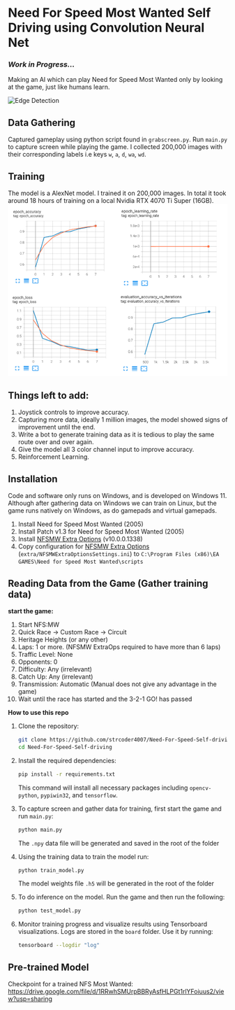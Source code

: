 # Need For Speed Most Wanted Self Driving using Convolution Neural Net


<h3><i>Work in Progress...</i></h3>

Making an AI which can play Need for Speed Most Wanted only by looking at the game, just like humans learn.

![Edge Detection](/images/nfsmw1.gif)

## Data Gathering
Captured gameplay using python script found in `grabscreen.py`. Run `main.py` to capture screen while playing the game. 
I collected 200,000 images with their corresponding labels i.e keys `w`, `a`, `d`, `wa`, `wd`.

## Training
The model is a AlexNet model. I trained it on 200,000 images.
In total it took around 18 hours of training on a local Nvidia RTX 4070 Ti Super (16GB). 
![Training](/images/training.png)

## Things left to add:
1. Joystick controls to improve accuracy.
2. Capturing more data, ideally 1 million images, the model showed signs of improvement until the end.
3. Write a bot to generate training data as it is tedious to play the same route over and over again.
4. Give the model all 3 color channel input to improve accuracy.
5. Reinforcement Learning. 

## Installation
Code and software only runs on Windows, and is developed on Windows 11. Although after gathering data on Windows we can train on Linux, but the game runs natively on Windows, as do gamepads and virtual gamepads.
1. Install Need for Speed Most Wanted (2005)
2. Install Patch v1.3 for Need for Speed Most Wanted (2005)
3. Install [NFSMW Extra Options](https://github.com/ExOptsTeam/NFSMWExOpts/releases) (v10.0.0.1338)
4. Copy configuration for [NFSMW Extra Options](https://github.com/ExOptsTeam/NFSMWExOpts/releases) (`extra/NFSMWExtraOptionsSettings.ini`) to `C:\Program Files (x86)\EA GAMES\Need for Speed Most Wanted\scripts` 

## Reading Data from the Game (Gather training data)
**start the game:**
1. Start NFS:MW
2. Quick Race -> Custom Race -> Circuit
3. Heritage Heights (or any other)
4. Laps: 1 or more. (NFSMW ExtraOps required to have more than 6 laps)
5. Traffic Level: None
6. Opponents: 0
7. Difficulty: Any (irrelevant)
8. Catch Up: Any (irrelevant)
9. Transmission: Automatic (Manual does not give any advantage in the game)
10. Wait until the race has started and the 3-2-1 GO! has passed

**How to use this repo**
1. Clone the repository:
   ```bash
   git clone https://github.com/strcoder4007/Need-For-Speed-Self-driving.git
   cd Need-For-Speed-Self-driving
   ```

2. Install the required dependencies:
   ```bash
   pip install -r requirements.txt
   ```
   This command will install all necessary packages including `opencv-python`, `pypiwin32`, and `tensorflow`.

3. To capture screen and gather data for training, first start the game and run `main.py`:
   ```bash
   python main.py
   ```
   The `.npy` data file will be generated and saved in the root of the folder

4. Using the training data to train the model run:
   ```bash
   python train_model.py
   ```
   The model weights file `.h5` will be generated in the root of the folder
   
6. To do inference on the model. Run the game and then run the following:
   ```bash
   python test_model.py
   ```

7. Monitor training progress and visualize results using Tensorboard visualizations. Logs are stored in the `board` folder. Use it by running:
    ```bash
    tensorboard --logdir "log"

    
    ```

## Pre-trained Model

Checkpoint for a trained NFS Most Wanted: https://drive.google.com/file/d/1RRwhSMUrpBBRyAsfHLPGt1rlYFoiuus2/view?usp=sharing
